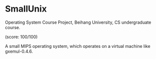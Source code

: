 # SmallUnix
Operating System Course Project, Beihang University, CS undergraduate course.

(score: 100/100)

A small MIPS operating system, which operates on a virtual machine like gxemul-0.4.6.
